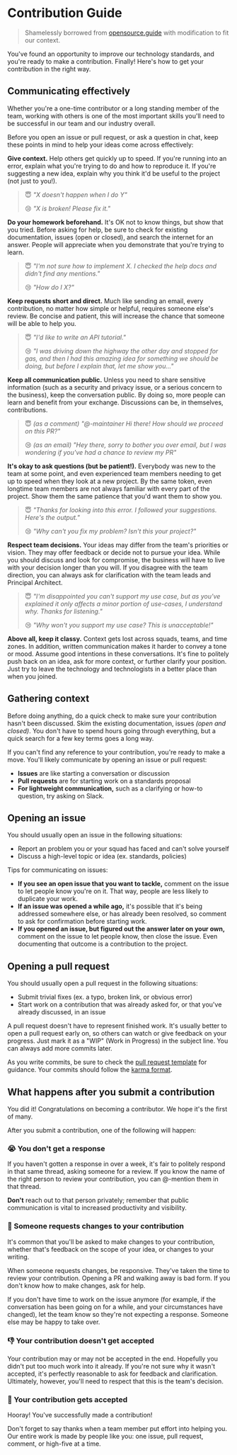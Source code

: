 # Contribution Guide

> Shamelessly borrowed from [opensource.guide](https://opensource.guide/how-to-contribute/) with modification to fit our context.

You've found an opportunity to improve our technology standards, and you're ready to make a contribution. Finally! Here's how to get your contribution in the right way.

## Communicating effectively

Whether you're a one-time contributor or a long standing member of the team, working with others is one of the most important skills you'll need to be successful in our team and our industry overall.

Before you open an issue or pull request, or ask a question in chat, keep these points in mind to help your ideas come across effectively:

**Give context.** Help others get quickly up to speed. If you're running into an error, explain what you're trying to do and how to reproduce it. If you're suggesting a new idea, explain why you think it'd be useful to the project (not just to you!).

> 😇 _"X doesn't happen when I do Y"_
>
> 😢 _"X is broken! Please fix it."_

**Do your homework beforehand.** It's OK not to know things, but show that you tried. Before asking for help, be sure to check for existing documentation, issues (open or closed), and search the internet for an answer. People will appreciate when you demonstrate that you're trying to learn.

> 😇 _"I'm not sure how to implement X. I checked the help docs and didn't find any mentions."_
>
> 😢 _"How do I X?"_

**Keep requests short and direct.** Much like sending an email, every contribution, no matter how simple or helpful, requires someone else's review. Be concise and patient, this will increase the chance that someone will be able to help you.

> 😇 _"I'd like to write an API tutorial."_
>
> 😢 _"I was driving down the highway the other day and stopped for gas, and then I had this amazing idea for something we should be doing, but before I explain that, let me show you..."_

**Keep all communication public.** Unless you need to share sensitive information (such as a security and privacy issue, or a serious concern to the business), keep the conversation public. By doing so, more people can learn and benefit from your exchange. Discussions can be, in themselves, contributions.

> 😇 _(as a comment) "@-maintainer Hi there! How should we proceed on this PR?"_
>
> 😢 _(as an email) "Hey there, sorry to bother you over email, but I was wondering if you've had a chance to review my PR"_

**It's okay to ask questions (but be patient!).** Everybody was new to the team at some point, and even experienced team members needing to get up to speed when they look at a new project. By the same token, even longtime team members are not always familiar with every part of the project. Show them the same patience that you'd want them to show you.

> 😇 _"Thanks for looking into this error. I followed your suggestions. Here's the output."_
>
> 😢 _"Why can't you fix my problem? Isn't this your project?"_

**Respect team decisions.** Your ideas may differ from the team's priorities or vision. They may offer feedback or decide not to pursue your idea. While you should discuss and look for compromise, the business will have to live with your decision longer than you will. If you disagree with the team direction, you can always ask for clarification with the team leads and Principal Architect.

> 😇 _"I'm disappointed you can't support my use case, but as you've explained it only affects a minor portion of use-cases, I understand why. Thanks for listening."_
>
> 😢 _"Why won't you support my use case? This is unacceptable!"_

**Above all, keep it classy.** Context gets lost across squads, teams, and time zones. In addition, written communication makes it harder to convey a tone or mood. Assume good intentions in these conversations. It's fine to politely push back on an idea, ask for more context, or further clarify your position. Just try to leave the technology and technologists in a better place than when you joined.

## Gathering context

Before doing anything, do a quick check to make sure your contribution hasn't been discussed. Skim the existing documentation, issues _(open and closed)_. You don't have to spend hours going through everything, but a quick search for a few key terms goes a long way.

If you can't find any reference to your contribution, you're ready to make a move. You'll likely communicate by opening an issue or pull request:

- **Issues** are like starting a conversation or discussion
- **Pull requests** are for starting work on a standards proposal
- **For lightweight communication,** such as a clarifying or how-to question, try asking on Slack.

## Opening an issue

You should usually open an issue in the following situations:

- Report an problem you or your squad has faced and can't solve yourself
- Discuss a high-level topic or idea (ex. standards, policies)

Tips for communicating on issues:

- **If you see an open issue that you want to tackle,** comment on the issue to let people know you're on it. That way, people are less likely to duplicate your work.
- **If an issue was opened a while ago,** it's possible that it's being addressed somewhere else, or has already been resolved, so comment to ask for confirmation before starting work.
- **If you opened an issue, but figured out the answer later on your own,** comment on the issue to let people know, then close the issue. Even documenting that outcome is a contribution to the project.

## Opening a pull request

You should usually open a pull request in the following situations:

- Submit trivial fixes (ex. a typo, broken link, or obvious error)
- Start work on a contribution that was already asked for, or that you've already discussed, in an issue

A pull request doesn't have to represent finished work. It's usually better to open a pull request early on, so others can watch or give feedback on your progress. Just mark it as a "WIP" (Work in Progress) in the subject line. You can always add more commits later.

As you write commits, be sure to check the [pull request template](./PULL_REQUEST_TEMPLATE.md) for guidance. Your commits should follow the [karma format][karma-format]. 

## What happens after you submit a contribution

You did it! Congratulations on becoming a contributor. We hope it's the first of many.

After you submit a contribution, one of the following will happen:

### 😭 You don't get a response

If you haven't gotten a response in over a week, it's fair to politely respond in that same thread, asking someone for a review. If you know the name of the right person to review your contribution, you can @-mention them in that thread.

**Don't** reach out to that person privately; remember that public communication is vital to increased productivity and visibility.

### 🚧 Someone requests changes to your contribution

It's common that you'll be asked to make changes to your contribution, whether that's feedback on the scope of your idea, or changes to your writing.

When someone requests changes, be responsive. They've taken the time to review your contribution. Opening a PR and walking away is bad form. If you don't know how to make changes, ask for help.

If you don't have time to work on the issue anymore (for example, if the conversation has been going on for a while, and your circumstances have changed), let the team know so they're not expecting a response. Someone else may be happy to take over.

### 👎 Your contribution doesn't get accepted

Your contribution may or may not be accepted in the end. Hopefully you didn't put too much work into it already. If you're not sure why it wasn't accepted, it's perfectly reasonable to ask for feedback and clarification. Ultimately, however, you'll need to respect that this is the team's decision.

### 🎉 Your contribution gets accepted

Hooray! You've successfully made a contribution!

Don't forget to say thanks when a team member put effort into helping you. Our entire work is made by people like you: one issue, pull request, comment, or high-five at a time.

[karma-format]: https://karma-runner.github.io/1.0/dev/git-commit-msg.html
